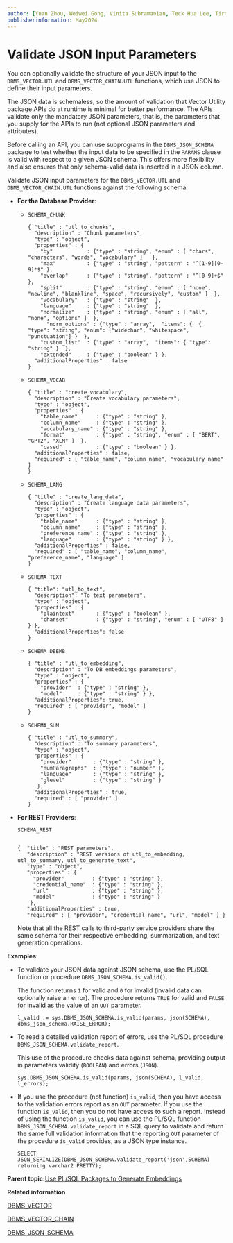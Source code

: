 ```yaml
---
author: [Yuan Zhou, Weiwei Gong, Vinita Subramanian, Teck Hua Lee, Tirthankar Lahiri, Shasank Chavan, Sebastian DeLaHoz, Roger Ford, Rohan Aggarwal, Mark Hornick, Malavika S P, Harichandan Roy, George Krupka, Doug Hood, Dinesh Das, David Jiang, Boriana Milenova, Bonnie Xia, Aurosish Mishra, Angela Amor, Agnivo Saha, Aleksandra Czarlinska, Ramya P, Usha Krishnamurthy, Tulika Das, Suresh Rajan, Sarika Surampudi, Sarah Hirschfeld, Prakash Jashnani, Jody Glover, Jessica True, Mamata Basapur, Maitreyee Chaliha, Gunjan Jain, Frederick Kush, Douglas Williams, Binika Kumar, Jean-Francois Verrier]
publisherinformation: May2024
---
```


# Validate JSON Input Parameters

You can optionally validate the structure of your JSON input to the `DBMS_VECTOR.UTL` and `DBMS_VECTOR_CHAIN.UTL` functions, which use JSON to define their input parameters.

The JSON data is schemaless, so the amount of validation that Vector Utility package APIs do at runtime is minimal for better performance. The APIs validate only the mandatory JSON parameters, that is, the parameters that you supply for the APIs to run \(not optional JSON parameters and attributes\).

Before calling an API, you can use subprograms in the `DBMS_JSON_SCHEMA` package to test whether the input data to be specified in the `PARAMS` clause is valid with respect to a given JSON schema. This offers more flexibility and also ensures that only schema-valid data is inserted in a JSON column.

Validate JSON input parameters for the `DBMS_VECTOR.UTL` and `DBMS_VECTOR_CHAIN.UTL` functions against the following schema:

-   **For the Database Provider**:

    -   `SCHEMA_CHUNK`

        ```
        { "title" : "utl_to_chunks", 
          "description" : "Chunk parameters",
          "type" : "object",
          "properties" : { 
            "by"           : {"type" : "string", "enum" : [ "chars", "characters", "words", "vocabulary" ]   }, 
            "max"          : {"type" : "string", "pattern" : "^[1-9][0-9]*$" }, 
            "overlap"      : {"type" : "string", "pattern" : "^[0-9]+$" }, 
            "split"        : {"type" : "string", "enum" : [ "none", "newline", "blankline", "space", "recursively", "custom" ]  }, 
            "vocabulary"   : {"type" : "string"  }, 
            "language"     : {"type" : "string"  }, 
            "normalize"    : {"type" : "string", "enum" : [ "all", "none", "options" ]  }, 
              "norm_options" : {"type" : "array",  "items": {  { "type": "string", "enum": ["widechar", "whitespace", "punctuation"] }  },
            "custom_list"  : {"type" : "array",  "items": { "type": "string" }  }, 
            "extended"     : {"type" : "boolean" } },
          "additionalProperties" : false 
        }
        ```

    -   `SCHEMA_VOCAB`

        ```
        { "title" : "create_vocabulary", 
          "description" : "Create vocabulary parameters",
          "type" : "object",
          "properties" : { 
            "table_name"      : {"type" : "string" }, 
            "column_name"     : {"type" : "string" }, 
            "vocabulary_name" : {"type" : "string" }, 
            "format"          : {"type" : "string", "enum" : [ "BERT", "GPT2", "XLM" ]  }, 
            "cased"           : {"type" : "boolean" } },
          "additionalProperties" : false, 
          "required" : [ "table_name", "column_name", "vocabulary_name" ]
        }
        ```

    -   `SCHEMA_LANG`

        ```
        { "title" : "create_lang_data", 
          "description" : "Create language data parameters",
          "type" : "object",
          "properties" : { 
            "table_name"      : {"type" : "string" }, 
            "column_name"     : {"type" : "string" }, 
            "preference_name" : {"type" : "string" }, 
            "language"        : {"type" : "string" } }, 
          "additionalProperties" : false, 
          "required" : [ "table_name", "column_name", "preference_name", "language" ]
        }
        ```

    -   `SCHEMA_TEXT`

        ```
        { "title": "utl_to_text", 
          "description": "To text parameters",
          "type" : "object",
          "properties" : { 
            "plaintext"       : {"type" : "boolean" }, 
            "charset"         : {"type" : "string", "enum" : [ "UTF8" ] } }, 
          "additionalProperties": false 
        }
        ```

    -   `SCHEMA_DBEMB`

        ```
        { "title" : "utl_to_embedding", 
          "description" : "To DB embeddings parameters",
          "type" : "object",
          "properties" : { 
            "provider"  : {"type" : "string" }, 
            "model"     : {"type" : "string" } }, 
          "additionalProperties": true, 
          "required" : [ "provider", "model" ]
        }
        ```

    -   `SCHEMA_SUM`

        ```
        { "title" : "utl_to_summary", 
          "description" : "To summary parameters",
          "type" : "object",
          "properties" : { 
            "provider"       : {"type" : "string" }, 
            "numParagraphs"  : {"type" : "number" }, 
            "language"       : {"type" : "string" }, 
            "glevel"         : {"type" : "string" }  
           }, 
          "additionalProperties" : true, 
          "required" : [ "provider" ]
        }
        ```

-   **For REST Providers**:

    `SCHEMA_REST`

    ```
    
    {  "title" : "REST parameters",
       "description" : "REST versions of utl_to_embedding, utl_to_summary, utl_to_generate_text",
       "type" : "object",
       "properties" : {
         "provider"         : {"type" : "string" },
         "credential_name"  : {"type" : "string" },
         "url"              : {"type" : "string" },
         "model"            : {"type" : "string" }
        },
       "additionalProperties" : true,
       "required" : [ "provider", "credential_name", "url", "model" ] }
    ```

    Note that all the REST calls to third-party service providers share the same schema for their respective embedding, summarization, and text generation operations.


**Examples**:

-   To validate your JSON data against JSON schema, use the PL/SQL function or procedure `DBMS_JSON_SCHEMA.is_valid()`.

    The function returns `1` for valid and `0` for invalid \(invalid data can optionally raise an error\). The procedure returns `TRUE` for valid and `FALSE` for invalid as the value of an `OUT` parameter.

    ```
    l_valid := sys.DBMS_JSON_SCHEMA.is_valid(params, json(SCHEMA), dbms_json_schema.RAISE_ERROR);
    ```

-   To read a detailed validation report of errors, use the PL/SQL procedure `DBMS_JSON_SCHEMA.validate_report`.

    This use of the procedure checks data against schema, providing output in parameters validity \(`BOOLEAN`\) and errors \(`JSON`\).

    ```
    sys.DBMS_JSON_SCHEMA.is_valid(params, json(SCHEMA), l_valid, l_errors);
    ```

-   If you use the procedure \(not function\) `is_valid`, then you have access to the validation errors report as an `OUT` parameter. If you use the function `is_valid`, then you do not have access to such a report. Instead of using the function `is_valid`, you can use the PL/SQL function `DBMS_JSON_SCHEMA.validate_report` in a SQL query to validate and return the same full validation information that the reporting `OUT` parameter of the procedure `is_valid` provides, as a JSON type instance.

    ```
    SELECT JSON_SERIALIZE(DBMS_JSON_SCHEMA.validate_report('json',SCHEMA) returning varchar2 PRETTY);
    ```


**Parent topic:**[Use PL/SQL Packages to Generate Embeddings](GUID-A9FB99E8-68E0-4B2B-9DF2-8C51FB1CA8EA.md)

**Related information**  


[DBMS\_VECTOR](olink:ARPLS-GUID-111D54BC-B2E5-4134-BBE0-ACE0F121B991)

[DBMS\_VECTOR\_CHAIN](olink:ARPLS-GUID-A5B4C9B9-4F94-44E5-817E-FF1A08180C4B)

[DBMS\_JSON\_SCHEMA](olink:ARPLS-GUID-63089EEE-6DF8-41C9-9871-11B94D7551B4)

